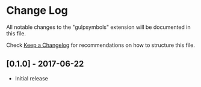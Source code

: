 # Change Log

All notable changes to the "gulpsymbols" extension will be documented in this file.

Check [Keep a Changelog](http://keepachangelog.com/) for recommendations on how to structure this file.

## [0.1.0] - 2017-06-22

* Initial release